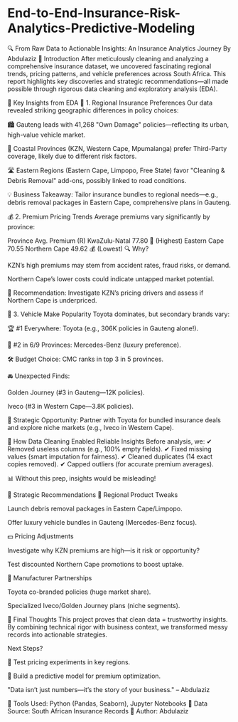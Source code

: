 # End-to-End-Insurance-Risk-Analytics-Predictive-Modeling

🔍 From Raw Data to Actionable Insights: An Insurance Analytics Journey
By Abdulaziz
📌 Introduction
After meticulously cleaning and analyzing a comprehensive insurance dataset, we uncovered fascinating regional trends, pricing patterns, and vehicle preferences across South Africa. This report highlights key discoveries and strategic recommendations—all made possible through rigorous data cleaning and exploratory analysis (EDA).

🔎 Key Insights from EDA
📍 1. Regional Insurance Preferences
Our data revealed striking geographic differences in policy choices:

🏙️ Gauteng leads with 41,268 "Own Damage" policies—reflecting its urban, high-value vehicle market.

🌊 Coastal Provinces (KZN, Western Cape, Mpumalanga) prefer Third-Party coverage, likely due to different risk factors.

🛣️ Eastern Regions (Eastern Cape, Limpopo, Free State) favor "Cleaning & Debris Removal" add-ons, possibly linked to road conditions.

💡 Business Takeaway: Tailor insurance bundles to regional needs—e.g., debris removal packages in Eastern Cape, comprehensive plans in Gauteng.

💰 2. Premium Pricing Trends
Average premiums vary significantly by province:

Province Avg. Premium (R)
KwaZulu-Natal 77.80 💸 (Highest)
Eastern Cape 70.55
Northern Cape 49.62 💰 (Lowest)
🔍 Why?

KZN’s high premiums may stem from accident rates, fraud risks, or demand.

Northern Cape’s lower costs could indicate untapped market potential.

🚀 Recommendation: Investigate KZN’s pricing drivers and assess if Northern Cape is underpriced.

🚗 3. Vehicle Make Popularity
Toyota dominates, but secondary brands vary:

🏆 #1 Everywhere: Toyota (e.g., 306K policies in Gauteng alone!).

🥈 #2 in 6/9 Provinces: Mercedes-Benz (luxury preference).

🛠️ Budget Choice: CMC ranks in top 3 in 5 provinces.

🚘 Unexpected Finds:

Golden Journey (#3 in Gauteng—12K policies).

Iveco (#3 in Western Cape—3.8K policies).

💼 Strategic Opportunity: Partner with Toyota for bundled insurance deals and explore niche markets (e.g., Iveco in Western Cape).

🧹 How Data Cleaning Enabled Reliable Insights
Before analysis, we:
✔ Removed useless columns (e.g., 100% empty fields).
✔ Fixed missing values (smart imputation for fairness).
✔ Cleaned duplicates (14 exact copies removed).
✔ Capped outliers (for accurate premium averages).

📊 Without this prep, insights would be misleading!

🎯 Strategic Recommendations
📌 Regional Product Tweaks

Launch debris removal packages in Eastern Cape/Limpopo.

Offer luxury vehicle bundles in Gauteng (Mercedes-Benz focus).

💵 Pricing Adjustments

Investigate why KZN premiums are high—is it risk or opportunity?

Test discounted Northern Cape promotions to boost uptake.

🤝 Manufacturer Partnerships

Toyota co-branded policies (huge market share).

Specialized Iveco/Golden Journey plans (niche segments).

🔮 Final Thoughts
This project proves that clean data = trustworthy insights. By combining technical rigor with business context, we transformed messy records into actionable strategies.

Next Steps?

🚀 Test pricing experiments in key regions.

🤖 Build a predictive model for premium optimization.

"Data isn’t just numbers—it’s the story of your business." – Abdulaziz

🔹 Tools Used: Python (Pandas, Seaborn), Jupyter Notebooks
🔹 Data Source: South African Insurance Records
🔹 Author: Abdulaziz
